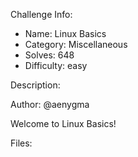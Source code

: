 
Challenge Info:
 - Name: Linux Basics
 - Category: Miscellaneous    
 - Solves: 648
 - Difficulty: easy


 Description:

 Author: @aenygma  
  
Welcome to Linux Basics!   


 Files: 
